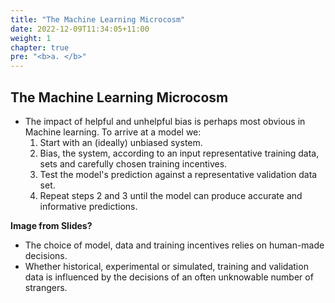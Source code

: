 ```yaml
---
title: "The Machine Learning Microcosm"
date: 2022-12-09T11:34:05+11:00
weight: 1
chapter: true
pre: "<b>a. </b>"
---
```


## The Machine Learning Microcosm

* The impact of helpful and unhelpful bias is perhaps most obvious in Machine learning. To arrive at a model we:
	1. Start with an (ideally) unbiased system. 
	2. Bias, the system, according to an input representative training data, sets and carefully chosen training incentives.
	3. Test the model's prediction against a representative validation data set.
	4. Repeat steps 2 and 3 until the model can produce accurate and informative predictions.

**Image from Slides?**


* The choice of model, data and training incentives relies on human-made decisions.
* Whether historical, experimental or simulated, training and validation data is influenced by the decisions of an often unknowable number of strangers.
